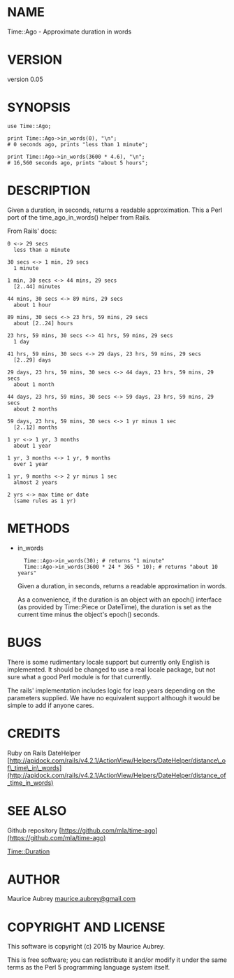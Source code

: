 # NAME

Time::Ago - Approximate duration in words

# VERSION

version 0.05

# SYNOPSIS

    use Time::Ago;

    print Time::Ago->in_words(0), "\n";
    # 0 seconds ago, prints "less than 1 minute";

    print Time::Ago->in_words(3600 * 4.6), "\n";
    # 16,560 seconds ago, prints "about 5 hours";

# DESCRIPTION

Given a duration, in seconds, returns a readable approximation.
This a Perl port of the time\_ago\_in\_words() helper from Rails.

From Rails' docs:

    0 <-> 29 secs
      less than a minute

    30 secs <-> 1 min, 29 secs
      1 minute

    1 min, 30 secs <-> 44 mins, 29 secs
      [2..44] minutes

    44 mins, 30 secs <-> 89 mins, 29 secs
      about 1 hour

    89 mins, 30 secs <-> 23 hrs, 59 mins, 29 secs
      about [2..24] hours

    23 hrs, 59 mins, 30 secs <-> 41 hrs, 59 mins, 29 secs
      1 day

    41 hrs, 59 mins, 30 secs <-> 29 days, 23 hrs, 59 mins, 29 secs
      [2..29] days

    29 days, 23 hrs, 59 mins, 30 secs <-> 44 days, 23 hrs, 59 mins, 29 secs
      about 1 month

    44 days, 23 hrs, 59 mins, 30 secs <-> 59 days, 23 hrs, 59 mins, 29 secs
      about 2 months

    59 days, 23 hrs, 59 mins, 30 secs <-> 1 yr minus 1 sec
      [2..12] months

    1 yr <-> 1 yr, 3 months
      about 1 year

    1 yr, 3 months <-> 1 yr, 9 months
      over 1 year

    1 yr, 9 months <-> 2 yr minus 1 sec
      almost 2 years

    2 yrs <-> max time or date
      (same rules as 1 yr)

# METHODS

- in\_words 

        Time::Ago->in_words(30); # returns "1 minute"
        Time::Ago->in_words(3600 * 24 * 365 * 10); # returns "about 10 years"

    Given a duration, in seconds, returns a readable approximation in words.

    As a convenience, if the duration is an object with an epoch() interface
    (as provided by Time::Piece or DateTime), the duration is set as the
    current time minus the object's epoch() seconds.

# BUGS

There is some rudimentary locale support but currently only English is
implemented. It should be changed to use a real locale package, but not
sure what a good Perl module is for that currently.

The rails' implementation includes logic for leap years depending on the
parameters supplied. We have no equivalent support although it would be
simple to add if anyone cares.

# CREDITS

Ruby on Rails DateHelper
[http://apidock.com/rails/v4.2.1/ActionView/Helpers/DateHelper/distance\_of\_time\_in\_words](http://apidock.com/rails/v4.2.1/ActionView/Helpers/DateHelper/distance_of_time_in_words)

# SEE ALSO

Github repository [https://github.com/mla/time-ago](https://github.com/mla/time-ago)

[Time::Duration](https://metacpan.org/pod/Time::Duration)

# AUTHOR

Maurice Aubrey <maurice.aubrey@gmail.com>

# COPYRIGHT AND LICENSE

This software is copyright (c) 2015 by Maurice Aubrey.

This is free software; you can redistribute it and/or modify it under
the same terms as the Perl 5 programming language system itself.
